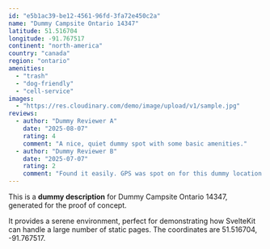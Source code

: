 ```yaml
---
id: "e5b1ac39-be12-4561-96fd-3fa72e450c2a"
name: "Dummy Campsite Ontario 14347"
latitude: 51.516704
longitude: -91.767517
continent: "north-america"
country: "canada"
region: "ontario"
amenities:
  - "trash"
  - "dog-friendly"
  - "cell-service"
images:
  - "https://res.cloudinary.com/demo/image/upload/v1/sample.jpg"
reviews:
  - author: "Dummy Reviewer A"
    date: "2025-08-07"
    rating: 4
    comment: "A nice, quiet dummy spot with some basic amenities."
  - author: "Dummy Reviewer B"
    date: "2025-07-07"
    rating: 2
    comment: "Found it easily. GPS was spot on for this dummy location."
---
```


This is a **dummy description** for Dummy Campsite Ontario 14347, generated for the proof of concept.

It provides a serene environment, perfect for demonstrating how SvelteKit can handle a large number of static pages. The coordinates are 51.516704, -91.767517.
